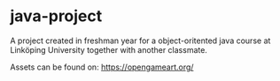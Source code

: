 # java-project

A project created in freshman year for a object-oritented java course at Linköping University together with another classmate.

Assets can be found on: https://opengameart.org/
